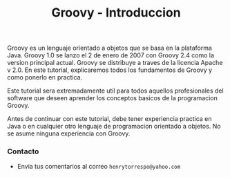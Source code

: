 ﻿---
title: Groovy - Introduccion
description: Audiencia y prerequisitos
categories: 
  - Blog
  - Groovy
comments: true
---

Groovy es un lenguaje orientado a objetos que se basa en la plataforma Java. Groovy 1.0 se lanzo el 2 de enero de 2007 con Groovy 2.4 como la version principal actual. Groovy se distribuye a traves de la licencia Apache v 2.0. En este tutorial, explicaremos todos los fundamentos de Groovy y como ponerlo en practica.

Este tutorial sera extremadamente util para todos aquellos profesionales del software que deseen aprender los conceptos basicos de la programacion Groovy.

Antes de continuar con este tutorial, debe tener experiencia practica en Java o en cualquier otro lenguaje de programacion orientado a objetos. No se asume ninguna experiencia con Groovy.

### Contacto

- Envia tus comentarios al correo `henrytorrespo@yahoo.com`
